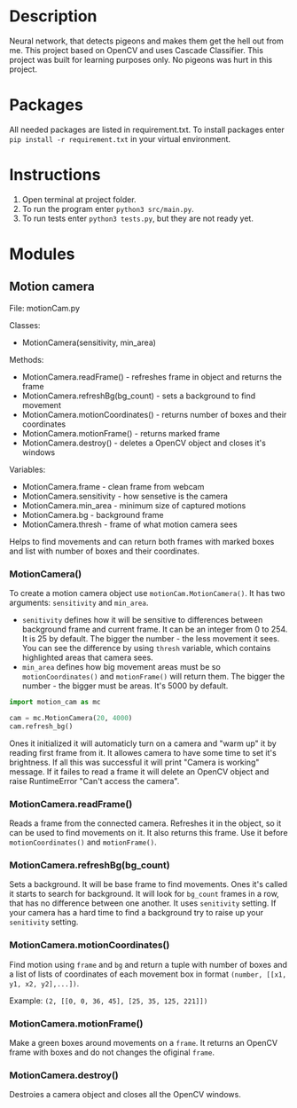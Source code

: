 # Description
Neural network, that detects pigeons and makes them get the hell out from me. This project based on OpenCV and uses Cascade Classifier. This project was built for learning purposes only. No pigeons was hurt in this project.

# Packages
All needed packages are listed in requirement.txt. To install packages enter `pip install -r requirement.txt` in your virtual environment.

# Instructions
1. Open terminal at project folder.
2. To run the program enter `python3 src/main.py`.
3. To run tests enter `python3 tests.py`, but they are not ready yet.

# Modules
## Motion camera
File: motionCam.py

Classes:
* MotionCamera(sensitivity, min_area)

Methods:
* MotionCamera.readFrame() - refreshes frame in object and returns the frame
* MotionCamera.refreshBg(bg_count) - sets a background to find movement
* MotionCamera.motionCoordinates() - returns number of boxes and their coordinates
* MotionCamera.motionFrame() - returns marked frame
* MotionCamera.destroy() - deletes a OpenCV object and closes it's windows

Variables:
* MotionCamera.frame - clean frame from webcam
* MotionCamera.sensitivity - how sensetive is the camera
* MotionCamera.min_area - minimum size of captured motions
* MotionCamera.bg - background frame
* MotionCamera.thresh - frame of what motion camera sees

Helps to find movements and can return both frames with marked boxes and list with number of boxes and their coordinates.

### MotionCamera()
To create a motion camera object use `motionCam.MotionCamera()`. It has two arguments: `sensitivity` and `min_area`.
* `senitivity` defines how it will be sensitive to differences between background frame and current frame. It can be an integer from 0 to 254. It is 25 by default. The bigger the number - the less movement it sees. You can see the difference by using `thresh` variable, which contains highlighted areas that camera sees.
* `min_area` defines how big movement areas must be so `motionCoordinates()` and `motionFrame()` will return them. The bigger the number - the bigger must be areas. It's 5000 by default.

```Python
import motion_cam as mc

cam = mc.MotionCamera(20, 4000)
cam.refresh_bg()
```
Ones it initialized it will automaticly turn on a camera and "warm up" it by reading first frame from it. It allowes camera to have some time to set it's brightness. If all this was successful it will print "Camera is working" message. If it failes to read a frame it will delete an OpenCV object and raise RuntimeError "Can't access the camera".


### MotionCamera.readFrame()
Reads a frame from the connected camera. Refreshes it in the object, so it can be used to find movements on it. It also returns this frame. Use it before `motionCoordinates()` and `motionFrame()`.

### MotionCamera.refreshBg(bg_count)
Sets a background. It will be base frame to find movements. Ones it's called it starts to search for background. It will look for `bg_count` frames in a row, that has no difference between one another. It uses `senitivity` setting. If your camera has a hard time to find a background try to raise up your `senitivity` setting.

### MotionCamera.motionCoordinates()
Find motion using `frame` and `bg` and return a tuple with number of boxes and a list of lists of coordinates of each movement box in format `(number, [[x1, y1, x2, y2],...])`.

Example:
`(2, [[0, 0, 36, 45], [25, 35, 125, 221]])`

### MotionCamera.motionFrame()
Make a green boxes around movements on a `frame`. It returns an OpenCV frame with boxes and do not changes the ofiginal `frame`.

### MotionCamera.destroy()
Destroies a camera object and closes all the OpenCV windows.